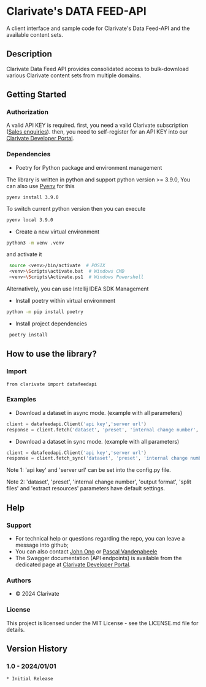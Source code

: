 # Clarivate's DATA FEED-API

A client interface and sample code for Clarivate's Data Feed-API and the available content sets.

## Description

Clarivate Data Feed API provides consolidated access to bulk-download various Clarivate content sets from multiple domains.


## Getting Started

### Authorization
A valid API KEY is required.
first, you need a valid Clarivate subscription ([Sales enquiries](https://clarivate.com/contact-us/sales-enquiries/)).
then, you need to self-register for an API KEY into our [Clarivate Developer Portal](https://developer.clarivate.com/).

### Dependencies

* Poetry for Python package and environment management

The library is written in python and support python version >= 3.9.0, You can also use [Pyenv](https://github.com/pyenv/pyenv) for this
```
pyenv install 3.9.0
```

To switch current python version then you can execute
```bash
pyenv local 3.9.0
```

* Create a new virtual environment
```bash
python3 -m venv .venv
```

and activate it
```bash
 source <venv>/bin/activate  # POSIX
 <venv>\Scripts\activate.bat  # Windows CMD
 <venv>\Scripts\Activate.ps1  # Windows Powershell
```

Alternatively, you can use Intellij IDEA SDK Management

* Install poetry within virtual environment
```bash
python -m pip install poetry
```

* Install project dependencies
```bash
 poetry install
```

## How to use the library?
### Import

```
from clarivate import datafeedapi
```

### Examples
* Download a dataset in async mode. (example with all parameters)
```python
client = datafeedapi.Client('api key','server url')
response = client.fetch('dataset', 'preset', 'internal change number', 'output format', 'split files', 'extract resources')
```

* Download a dataset in sync mode. (example with all parameters)
```python
client = datafeedapi.Client('api key','server url')
response = client.fetch_sync('dataset', 'preset', 'internal change number', 'output format', 'split files', 'extract resources')
```

Note 1: 'api key' and 'server url' can be set into the config.py file.

Note 2: 'dataset', 'preset', 'internal change number', 'output format', 'split files' and 'extract resources' parameters have default settings.

## Help


### Support
* For technical help or questions regarding the repo, you can leave a message into github;
* You can also contact [John Ono](john.ono@clarivate.com) or [Pascal Vandenabeele](pascal.vandenabeele@clarivate.com)
* The Swagger documentation (API endpoints) is available from the dedicated page at [Clarivate Developer Portal](https://developer.clarivate.com/apis/ric-download-api).

### Authors
* © 2024 Clarivate

### License
This project is licensed under the MIT License - see the LICENSE.md file for details.

## Version History
### 1.0 - 2024/01/01
    * Initial Release
